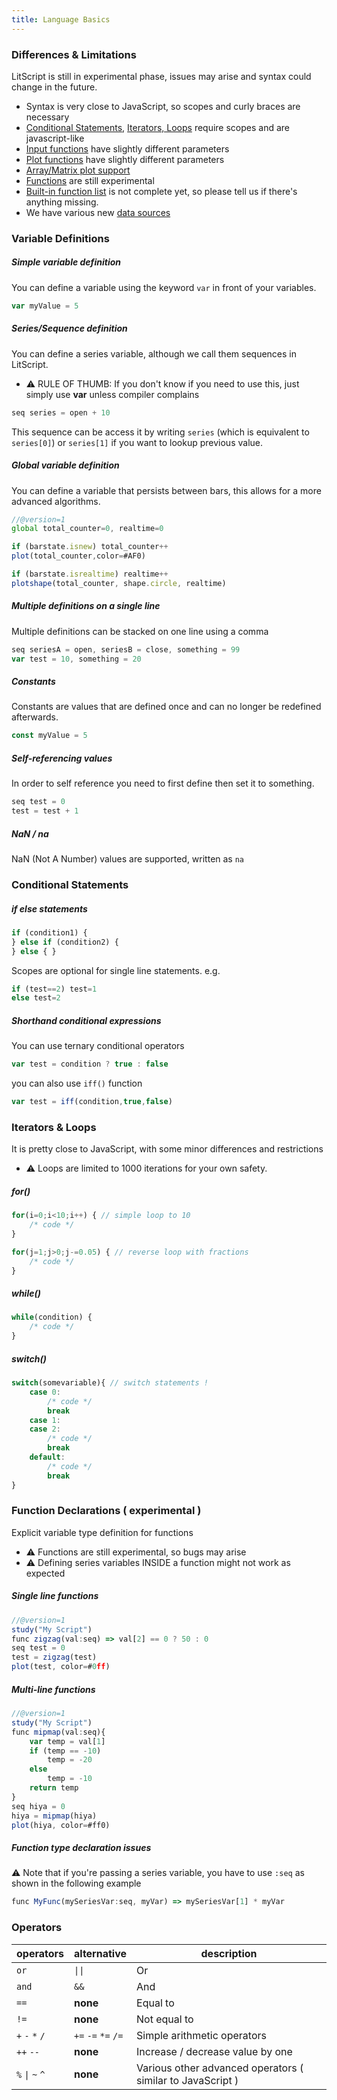 ```yaml
---
title: Language Basics
---
```


### Differences & Limitations

LitScript is still in experimental phase, issues may arise and syntax could change in the
future. 

* Syntax is very close to JavaScript, so scopes and curly braces are necessary
* [Conditional Statements](#Conditional_Statements), [Iterators, Loops](#Iterators_Loops) require scopes and are javascript-like
* [Input functions](/docs/reference#functions+input) have slightly different parameters
* [Plot functions](/docs/reference#functions+plot) have slightly different parameters
* [Array/Matrix plot support](#Array_Matrix_Plots)
* [Functions](#Function_Declarations_experimental) are still experimental
* [Built-in function list](/docs/reference) is not complete yet, so please tell us if there's anything missing.
* We have various new [data sources](#Available_Data)

### Variable Definitions

##### Simple variable definition

You can define a variable using the keyword `var` in front of your variables.

```js
var myValue = 5
```

##### Series/Sequence definition

You can define a series variable, although we call them sequences in LitScript.

* ⚠ RULE OF THUMB: If you don't know if you need to use this, just simply use **var** unless compiler complains

```js
seq series = open + 10
```

This sequence can be access it by writing `series` (which is equivalent to `series[0]`) or `series[1]` if you want to lookup previous value.

##### Global variable definition

You can define a variable that persists between bars, this allows for a more advanced algorithms.

```js
//@version=1
global total_counter=0, realtime=0

if (barstate.isnew) total_counter++
plot(total_counter,color=#AF0)

if (barstate.isrealtime) realtime++
plotshape(total_counter, shape.circle, realtime)
```

##### Multiple definitions on a single line

Multiple definitions can be stacked on one line using a comma

```js
seq seriesA = open, seriesB = close, something = 99
var test = 10, something = 20
```

##### Constants

Constants are values that are defined once and can no longer be redefined afterwards.

```js
const myValue = 5
```

##### Self-referencing values

In order to self reference you need to first define then set it to something.

```js
seq test = 0
test = test + 1
```

##### **NaN / na**

NaN (Not A Number) values are supported, written as `na`


### Conditional Statements

##### **if else** statements

```js
if (condition1) {
} else if (condition2) {
} else { }
```

Scopes are optional for single line statements. e.g.

```js
if (test==2) test=1
else test=2
```

##### Shorthand conditional expressions

You can use ternary conditional operators

```js
var test = condition ? true : false
```

you can also use `iff()` function

```js
var test = iff(condition,true,false)
```


### Iterators & Loops
It is pretty close to JavaScript, with some minor differences and restrictions

* ⚠ Loops are limited to 1000 iterations for your own safety.

##### **for()**

```js
for(i=0;i<10;i++) { // simple loop to 10
    /* code */ 
}

for(j=1;j>0;j-=0.05) { // reverse loop with fractions
    /* code */ 
}  
```

##### **while()**

```js
while(condition) { 
    /* code */ 
}
```
##### **switch()**

```js
switch(somevariable){ // switch statements !
    case 0:
        /* code */
        break
    case 1:
    case 2:
        /* code */
        break
    default:
        /* code */
        break
}
```



### Function Declarations ( experimental )

Explicit variable type definition for functions

* ⚠ Functions are still experimental, so bugs may arise
* ⚠ Defining series variables INSIDE a function might not work as expected

##### Single line functions

```js
//@version=1
study("My Script")
func zigzag(val:seq) => val[2] == 0 ? 50 : 0
seq test = 0
test = zigzag(test)
plot(test, color=#0ff)
```

##### Multi-line functions

```js
//@version=1
study("My Script")
func mipmap(val:seq){
    var temp = val[1]
    if (temp == -10)
        temp = -20
    else
        temp = -10
    return temp
}
seq hiya = 0
hiya = mipmap(hiya)
plot(hiya, color=#ff0)
```

##### Function type declaration issues

⚠ Note that if you're passing a series variable, you have to use `:seq` as shown in the following example

```js
func MyFunc(mySeriesVar:seq, myVar) => mySeriesVar[1] * myVar
```


### Operators


| operators | alternative | description |
| --- | --- | --- |
| `or` | `\|\|` | Or
| `and` | `&&` | And
| `==` | **none** | Equal to
| `!=` | **none** | Not equal to
| `+` `-` `*` `/` | `+=` `-=` `*=` `/=` | Simple arithmetic operators
| `++` `--` | **none** | Increase / decrease value by one 
| `%` `\|` `~` `^` | **none** | Various other advanced operators ( similar to JavaScript )
